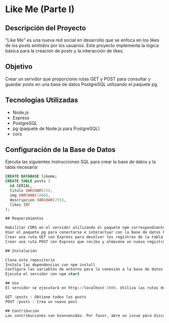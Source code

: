 # Like Me (Parte I)

## Descripción del Proyecto

"Like Me" es una nueva red social en desarrollo que se enfoca en los likes de los posts emitidos por los usuarios. Este proyecto implementa la lógica básica para la creación de posts y la interacción de likes.

## Objetivo

Crear un servidor que proporcione rutas GET y POST para consultar y guardar posts en una base de datos PostgreSQL utilizando el paquete pg.

## Tecnologías Utilizadas

- Node.js
- Express
- PostgreSQL
- pg (paquete de Node.js para PostgreSQL)
- cors

## Configuración de la Base de Datos

Ejecuta las siguientes instrucciones SQL para crear la base de datos y la tabla necesaria:

```sql
CREATE DATABASE likeme;
CREATE TABLE posts (
  id SERIAL, 
  titulo VARCHAR(25), 
  img VARCHAR(1000),
  descripcion VARCHAR(255), 
  likes INT
);

## Requerimientos

Habilitar CORS en el servidor utilizando el paquete npm correspondiente.
Usar el paquete pg para conectarse e interactuar con la base de datos PostgreSQL.
Crear una ruta GET con Express para devolver los registros de la tabla posts.
Crear una ruta POST con Express que reciba y almacene un nuevo registro en la tabla posts.

## Instalación

Clona este repositorio
Instala las dependencias con npm install
Configura las variables de entorno para la conexión a la base de datos
Ejecuta el servidor con npm start

## Uso
El servidor se ejecutará en http://localhost:3000. Utiliza las rutas definidas para interactuar con la API:

GET /posts : Obtiene todos los posts
POST /posts : Crea un nuevo post

## Contribución
Las contribuciones son bienvenidas. Por favor, abre un issue para discutir los cambios propuestos antes de realizar un pull request.